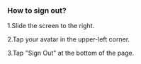 ### How to sign out?

1.Slide the screen to the right.

2.Tap your avatar in the upper-left corner.

3.Tap "Sign Out" at the bottom of the page.

